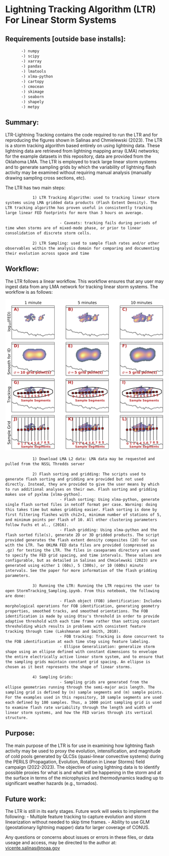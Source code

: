 # Lightning Tracking Algorithm (LTR) For Linear Storm Systems


Requirements [outside base installs]:
-------------
           -) numpy
           -) scipy
           -) xarray
           -) pandas
           -) lmatools
           -) xlma-python
           -) cartopy
           -) cmocean
           -) skimage
           -) seaborn
           -) shapely
           -) metpy


Summary:
-------------------------------------
LTR-Lightning Tracking contains the code required to run the LTR and for reproducing the figures shown in Salinas and Chmielewski (2023). The LTR is a storm tracking algorithm based entirely on using lightning data. These lightning data are retrieved from lightning mapping array (LMA) networks; for the example datasets in this repository, data are provided from the Oklahoma LMA. The LTR is employed to track large linear storm systems and to generate sampling grids by which the variability of lightning flash activity may be examined without requiring manual analysis (manually drawing sampling cross sections, etc).

The LTR has two main steps:

                1) LTR Tracking Algorithm: used to tracking linear storm systems using LMA gridded data products (Flash Extent Density). The LTR tracking algorithm has proven useful in consistently tracking large linear FED footprints for more than 3 hours on average.

                            - Caveats: tracking fails during periods of time when storms are of mixed-mode phase, or prior to linear consolidation of discrete storm cells.

                2) LTR Sampling: used to sample flash rates and/or other observables within the analysis domain for comparing and documenting their evolution across space and time

Workflow:
-------------------------------------
The LTR follows a linear workflow. This workflow ensures that any user may ingest data from any LMA network for tracking linear storm systems. The workflow is as follows:

![illustration](PaperFigures/METHOD-OK210612.png)

                1) Download LMA L2 data: LMA data may be requested and pulled from the NSSL Thredds server

                2) Flash sorting and gridding: The scripts used to generate flash sorting and gridding are provided but not used directly. Instead, they are provided to give the user means by which to run additional analyses on their own. Flash sorting and gridding makes use of pyxlma [xlma-python].
                            - Flash sorting: Using xlma-python, generate single flash sorted files in netcdf format per case. Warning: doing this takes time but makes gridding easier. Flash sorting is done by first filtering flashes with chi2>1, minimum number of stations of 5, and minimum points per flash of 10. All other clustering parameters follow Fuchs et al., (2016).
                            - Flash gridding: Using xlma-python and the flash sorted file(s), generate 2D or 3D gridded products. The script provided generates the flash extent density composites (2d) for use with the LTR. Two OKLMA FED data files are provided (compressed as .gz) for testing the LTR. The files in caseparams directory are used to specify the FED grid spacing, and time intervals. These values are configurable, but as detailed in Salinas and Chmielewski (2023) are generated using either 1 (60s), 5 (300s), or 10 (600s) minute intervals. See the paper for more information of the flash gridding parameters.

                3) Running the LTR: Running the LTR requires the user to open StormTracking_Sampling.ipynb. From this notebook, the following are done:
                            - Flash object (FOB) identification: Includes morphological operations for FOB identification, generating geometry properties, smoothed tracks, and smoothed orientations. The FOB identification is made by using Otsu's threshold in order to provide adaptive threshold with each time frame rather than setting constant thresholding which results in problems with consistent feature tracking through time (Lakshmanan and Smith, 2010).
                            - FOB tracking: Tracking is done concurrent to the FOB identification at each time step using feature labeling.
                            - Ellipse Generalization: generalize storm shape using an ellipse defined with constant dimensions to envelope the entire electrically active linear storm system, and to ensure that the sampling grids maintain constant grid spacing. An ellipse is chosen as it best represents the shape of linear storms.

                4) Sampling Grids:
                            - Sampling grids are generated from the ellipse geometries running through the semi-major axis length. The sampling grid is defined by (n) sample segments and (m) sample points. For the examples used in this repository, 10 sample segments are used each defined by 100 samples. Thus, a 1000 point sampling grid is used to examine flash rate variability through the length and width of linear storm systems, and how the FED varies through its vertical structure.

Purpose:
-----
The main purpose of the LTR is for use in examining how lightning flash activity may be used to proxy the evolution, intensification, and magnitude of cold pools generated by QLCSs (quasi-linear convective systems) during the PERiLS (Propagation, Evolution, Rotation in Linear Storms) field campaign (2022-2023). The objective of using lightning data is to identify possible proxies for what is and what will be happening in the storm and at the surface in terms of the microphysics and thermodynamics leading up to significant weather hazards (e.g., tornados).

Future work:
------
The LTR is still in its early stages. Future work will seeks to implement the following:
              - Multiple feature tracking to capture evolution and storm linearization without needed to skip time frames.
              - Ability to use GLM (geostationary lightning mapper) data for larger coverage of CONUS.


Any questions or concerns about issues or errors in these files, or data useage and access, may be directed to the author at: vicente.salinas@noaa.gov
